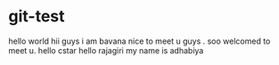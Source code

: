 # git-test
hello world 
hii guys i am bavana nice to meet u guys . soo welcomed to meet u.
hello cstar
hello rajagiri
my name is adhabiya
